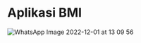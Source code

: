 # Aplikasi BMI


![WhatsApp Image 2022-12-01 at 13 09 56](https://user-images.githubusercontent.com/105412597/204979976-9917b647-4894-4e8d-a095-5024af24c23f.jpeg)
